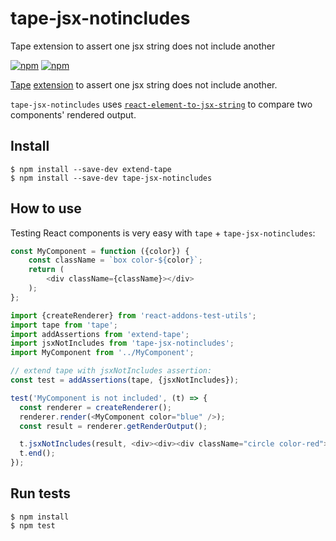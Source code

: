 # tape-jsx-notincludes
Tape extension to assert one jsx string does not include another

[![npm](https://img.shields.io/npm/v/tape-jsx-notincludes.svg)](https://www.npmjs.com/package/tape-jsx-notincludes)
[![npm](https://img.shields.io/npm/l/tape-jsx-notincludes.svg)](https://www.npmjs.com/package/tape-jsx-notincludes)

[Tape](https://github.com/substack/tape) [extension](https://github.com/atabel/extend-tape) to assert one jsx string does not include another.

`tape-jsx-notincludes` uses [`react-element-to-jsx-string`](https://github.com/algolia/react-element-to-jsx-string) to compare two components'
rendered output.

## Install
```
$ npm install --save-dev extend-tape
$ npm install --save-dev tape-jsx-notincludes
```
## How to use

Testing React components is very easy with `tape` + `tape-jsx-notincludes`:

```javascript
const MyComponent = function ({color}) {
    const className = `box color-${color}`;
    return (
        <div className={className}></div>
    );
};
```

```javascript
import {createRenderer} from 'react-addons-test-utils';
import tape from 'tape';
import addAssertions from 'extend-tape';
import jsxNotIncludes from 'tape-jsx-notincludes';
import MyComponent from '../MyComponent';

// extend tape with jsxNotIncludes assertion:
const test = addAssertions(tape, {jsxNotIncludes});

test('MyComponent is not included', (t) => {
  const renderer = createRenderer();
  renderer.render(<MyComponent color="blue" />);
  const result = renderer.getRenderOutput();

  t.jsxNotIncludes(result, <div><div><div className="circle color-red"></div></div></div>);
  t.end();
});
```

## Run tests
```
$ npm install
$ npm test
